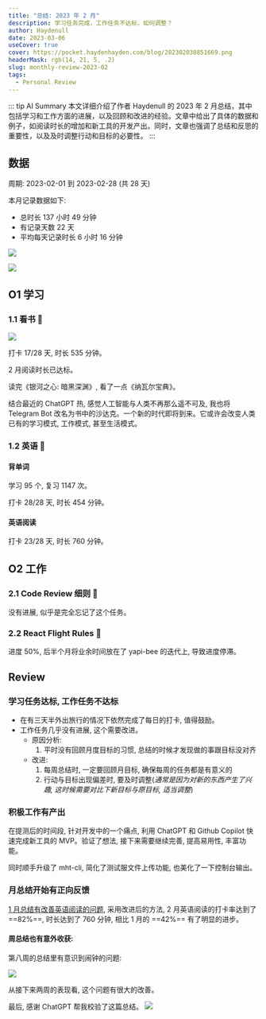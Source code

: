 ```yaml
---
title: "总结: 2023 年 2 月"
description: 学习任务完成，工作任务不达标，如何调整？
author: Haydenull
date: 2023-03-06
useCover: true
cover: https://pocket.haydenhayden.com/blog/202302030851669.png
headerMask: rgb(14, 21, 5, .2)
slug: monthly-review-2023-02
tags:
  - Personal Review
---
```


::: tip AI Summary
本文详细介绍了作者 Haydenull 的 2023 年 2 月总结，其中包括学习和工作方面的进展，以及回顾和改进的经验。文章中给出了具体的数据和例子，如阅读时长的增加和新工具的开发产出。同时，文章也强调了总结和反思的重要性，以及及时调整行动和目标的必要性。
:::

## 数据

周期: 2023-02-01 到 2023-02-28 (共 28 天)

本月记录数据如下:

- 总时长 137 小时 49 分钟
- 有记录天数 22 天
- 平均每天记录时长 6 小时 16 分钟

![](https://pocket.haydenhayden.com/blog/202303061135524.png?x-oss-process=image/resize,w_300,m_lfit)

![](https://pocket.haydenhayden.com/blog/202303061133679.png)

## O1 学习

### 1.1 看书 🌈

![](https://pocket.haydenhayden.com/blog/202303061308326.jpg?x-oss-process=image/resize,w_300,m_lfit)

打卡 17/28 天, 时长 535 分钟。

2 月阅读时长已达标。

读完《银河之心: 暗黑深渊》, 看了一点《纳瓦尔宝典》。

结合最近的 ChatGPT 热, 感觉人工智能与人类不再那么遥不可及, 我也将 Telegram Bot 改名为书中的沙达克。一个新的时代即将到来。它或许会改变人类已有的学习模式, 工作模式, 甚至生活模式。

### 1.2 英语 🌈

#### 背单词

学习 95 个, 复习 1147 次。

打卡 28/28 天, 时长 454 分钟。

#### 英语阅读

打卡 23/28 天, 时长 760 分钟。

## O2 工作

### 2.1 Code Review 细则 🚨

没有进展, 似乎是完全忘记了这个任务。

### 2.2 React Flight Rules 🚨

进度 50%, 后半个月将业余时间放在了 yapi-bee 的迭代上, 导致进度停滞。

## Review

### 学习任务达标, 工作任务不达标

- 在有三天半外出旅行的情况下依然完成了每日的打卡, 值得鼓励。
- 工作任务几乎没有进展, 这个需要改进。
  - 原因分析:
    1. 平时没有回顾月度目标的习惯, 总结的时候才发现做的事跟目标没对齐
  - 改进:
    1. 每周总结时, 一定要回顾月目标, 确保每周的任务都是有意义的
    2. 行动与目标出现偏差时, 要及时调整(_通常是因为对新的东西产生了兴趣, 这时候需要对比下新目标与原目标, 适当调整_)

### 积极工作有产出

在提测后的时间段, 针对开发中的一个痛点, 利用 ChatGPT 和 Github Copilot 快速完成新工具的 MVP。验证了想法, 接下来需要继续完善, 提高易用性, 丰富功能。

同时顺手升级了 mht-cli, 简化了测试服文件上传功能, 也美化了一下控制台输出。

### 月总结开始有正向反馈

[1 月总结有改善英语阅读的问题](/post/2023/02/03/month-review/#英语阅读需要改进), 采用改进后的方法, 2 月英语阅读的打卡率达到了 ==82%==, 时长达到了 760 分钟, 相比 1 月的 ==42%== 有了明显的进步。

#### 周总结也有意外收获:

第八周的总结里有意识到闹钟的问题:

![](https://pocket.haydenhayden.com/blog/202303061350318.png)

从接下来两周的表现看, 这个问题有很大的改善。

最后, 感谢 ChatGPT 帮我校验了这篇总结。
![](https://pocket.haydenhayden.com/blog/202303061436688.png)
